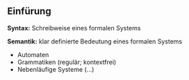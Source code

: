 
## Einfürung
**Syntax:** Schreibweise eines formalen Systems

**Semantik:** klar definierte Bedeutung eines formalen
Systems

- Automaten
- Grammatiken (regulär; kontextfrei)
- Nebenläufige Systeme (...)
